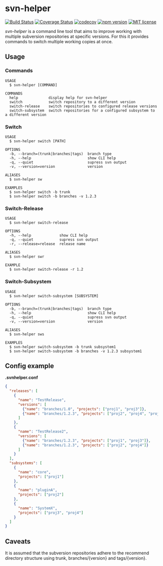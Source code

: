 # svn-helper

[![Build Status](https://travis-ci.org/tfriem/svn-helper.svg?branch=master)](https://travis-ci.org/tfriem/svn-helper)
[![Coverage Status](https://coveralls.io/repos/github/tfriem/svn-helper/badge.svg?branch=travis)](https://coveralls.io/github/tfriem/svn-helper?branch=travis)
[![codecov](https://codecov.io/gh/tfriem/svn-helper/branch/master/graph/badge.svg)](https://codecov.io/gh/tfriem/svn-helper)
[![npm version](https://badge.fury.io/js/svn-helper.svg)](https://badge.fury.io/js/svn-helper)
[![MIT license](http://img.shields.io/badge/license-MIT-brightgreen.svg)](http://opensource.org/licenses/MIT)

_svn-helper_ is a command line tool that aims to improve working with multiple subversion repositories at specific versions. For this it provides commands to switch multiple working copies at once.

## Usage

### Commands

```
USAGE
  $ svn-helper [COMMAND]

COMMANDS
  help              display help for svn-helper
  switch            switch repository to a different version
  switch-release    switch repositories to configured release versions
  switch-subsystem  switch repositories for a configured subsystem to a different version
```

### Switch

```
USAGE
  $ svn-helper switch [PATH]

OPTIONS
  -b, --branch=(trunk|branches|tags)  branch type
  -h, --help                          show CLI help
  -q, --quiet                         supress svn output
  -v, --version=version               version

ALIASES
  $ svn-helper sw

EXAMPLES
  $ svn-helper switch -b trunk
  $ svn-helper switch -b branches -v 1.2.3
```

### Switch-Release

```
USAGE
  $ svn-helper switch-release

OPTIONS
  -h, --help             show CLI help
  -q, --quiet            supress svn output
  -r, --release=release  release name

ALIASES
  $ svn-helper swr

EXAMPLE
  $ svn-helper switch-release -r 1.2

```

### Switch-Subsystem

```
USAGE
  $ svn-helper switch-subsystem [SUBSYSTEM]

OPTIONS
  -b, --branch=(trunk|branches|tags)  branch type
  -h, --help                          show CLI help
  -q, --quiet                         supress svn output
  -v, --version=version               version

ALIASES
  $ svn-helper sws

EXAMPLES
  $ svn-helper switch-subsystem -b trunk subsystem1
  $ svn-helper switch-subsystem -b branches -v 1.2.3 subsystem1
```

## Config example

**.svnhelper.conf**

```json
{
  "releases": [
    {
      "name": "TestRelease",
      "versions": [
        {"name": "branches/1.0", "projects": ["proj1", "proj3"]},
        {"name": "branches/1.2.3", "projects": ["proj2", "proj4", "proj5"]}
      ]
    },
    {
      "name": "TestRelease2",
      "versions": [
        {"name": "branches/1.2.3", "projects": ["proj1", "proj3"]},
        {"name": "branches/1.2.3", "projects": ["proj2", "proj4"]}
      ]
    }
  ],
  "subsystems": [
    {
      "name": "core",
      "projects": ["proj1"]
    },
    {
      "name": "pluginA",
      "projects": ["proj2"]
    },
    {
      "name": "SystemX",
      "projects": ["proj3", "proj4"]
    }
  ]
}
```

## Caveats

It is assumed that the subversion repositories adhere to the recommend directory structure using trunk, branches/{version} and tags/{version}.
